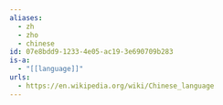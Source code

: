 ```yaml
---
aliases:
  - zh
  - zho
  - chinese
id: 07e8bdd9-1233-4e05-ac19-3e690709b283
is-a:
  - "[[language]]"
urls:
  - https://en.wikipedia.org/wiki/Chinese_language
---
```

